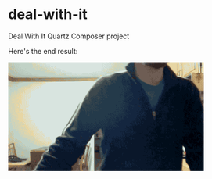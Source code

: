 deal-with-it
============

Deal With It Quartz Composer project

Here's the end result:

![example](deal_with_it.gif)
